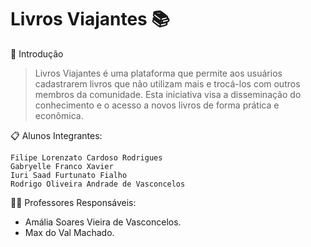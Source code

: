 # Livros Viajantes 📚

🚀 Introdução
> Livros Viajantes é uma plataforma que permite aos usuários cadastrarem livros que não utilizam mais e trocá-los com outros membros da comunidade. Esta iniciativa visa a disseminação do conhecimento e o acesso a novos livros de forma prática e econômica.

📋 Alunos Integrantes:

    Filipe Lorenzato Cardoso Rodrigues
    Gabryelle Franco Xavier
    Iuri Saad Furtunato Fialho
    Rodrigo Oliveira Andrade de Vasconcelos
🧑‍🏫 Professores Responsáveis:

* Amália Soares Vieira de Vasconcelos.
* Max do Val Machado.
